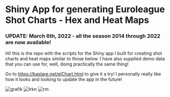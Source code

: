 # Shiny App for generating Euroleague Shot Charts - Hex and Heat Maps


### UPDATE: March 6th, 2022 - all the season 2014 through 2022 are now available!

Hi! this is the repo with the scripts for the Shiny app I built for creating shot charts and heat maps similar to those below. I have also supplied demo data that you can use for, well, doing practically the same thing!

Go to https://baslare.net/elChart.html to give it a try! I personally really like how it looks and looking to update the app in the future!

![grafik](https://user-images.githubusercontent.com/74147629/153782537-1e008b8d-caa0-4ad4-8cdc-9edd4cb72f5a.png?raw=true)
![lrkn](https://user-images.githubusercontent.com/74147629/156945191-8f67d369-96f8-4a24-b5ea-a9643be7869a.png?raw=true)
![rm](https://user-images.githubusercontent.com/74147629/156943462-3c5caf2a-1926-4c2b-a257-5bd5e4f27ab6.png?raw=true)
